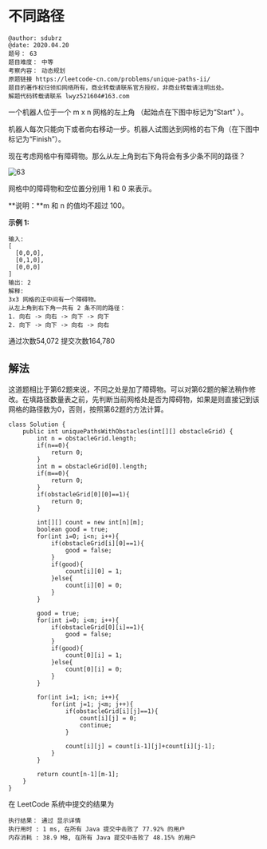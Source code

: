 # 不同路径

```
@author: sdubrz
@date: 2020.04.20
题号： 63
题目难度： 中等
考察内容： 动态规划
原题链接 https://leetcode-cn.com/problems/unique-paths-ii/
题目的著作权归领扣网络所有，商业转载请联系官方授权，非商业转载请注明出处。
解题代码转载请联系 lwyz521604#163.com
```

一个机器人位于一个 m x n 网格的左上角 （起始点在下图中标记为“Start” ）。

机器人每次只能向下或者向右移动一步。机器人试图达到网格的右下角（在下图中标记为“Finish”）。

现在考虑网格中有障碍物。那么从左上角到右下角将会有多少条不同的路径？

![63](/images/62.png)

网格中的障碍物和空位置分别用 1 和 0 来表示。

**说明：**m 和 n 的值均不超过 100。

**示例 1:**

```
输入:
[
  [0,0,0],
  [0,1,0],
  [0,0,0]
]
输出: 2
解释:
3x3 网格的正中间有一个障碍物。
从左上角到右下角一共有 2 条不同的路径：
1. 向右 -> 向右 -> 向下 -> 向下
2. 向下 -> 向下 -> 向右 -> 向右
```

通过次数54,072 提交次数164,780

## 解法

这道题相比于第62题来说，不同之处是加了障碍物。可以对第62题的解法稍作修改。在填路径数量表之前，先判断当前网格处是否为障碍物，如果是则直接记到该网格的路径数为0，否则，按照第62题的方法计算。

```
class Solution {
    public int uniquePathsWithObstacles(int[][] obstacleGrid) {
        int n = obstacleGrid.length;
        if(n==0){
            return 0;
        }
        int m = obstacleGrid[0].length;
        if(m==0){
            return 0;
        }
        if(obstacleGrid[0][0]==1){
            return 0;
        }

        int[][] count = new int[n][m];
        boolean good = true;
        for(int i=0; i<n; i++){
            if(obstacleGrid[i][0]==1){
                good = false;
            }
            if(good){
                count[i][0] = 1;
            }else{
                count[i][0] = 0;
            }
        }

        good = true;
        for(int i=0; i<m; i++){
            if(obstacleGrid[0][i]==1){
                good = false;
            }
            if(good){
                count[0][i] = 1;
            }else{
                count[0][i] = 0;
            }
        }

        for(int i=1; i<n; i++){
            for(int j=1; j<m; j++){
                if(obstacleGrid[i][j]==1){
                    count[i][j] = 0;
                    continue;
                }

                count[i][j] = count[i-1][j]+count[i][j-1];
            }
        }

        return count[n-1][m-1];
    }
}
```

在 LeetCode 系统中提交的结果为

```
执行结果： 通过 显示详情
执行用时 : 1 ms, 在所有 Java 提交中击败了 77.92% 的用户
内存消耗 : 38.9 MB, 在所有 Java 提交中击败了 48.15% 的用户
```
